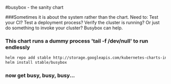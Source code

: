 #busybox - the sanity chart

###Sometimes it is about the system rather than the chart.  Need to: Test your CI?  Test a deployment process? Verify the cluster is running? Or just do something to invoke your cluster? Busybox can help.

### This chart runs a dummy process 'tail -f /dev/null' to run endlessly

```bash
helm repo add stable http://storage.googleapis.com/kubernetes-charts-incubator 
helm install stable/busybox
```

### now get busy, busy, busy...

